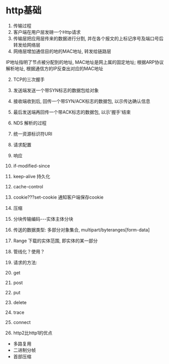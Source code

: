 # http基础

1. 传输过程
  1. 客户端在用户层发磅一个Http请求
  2. 传输层把应用层传来的数据进行分割, 并在各个报文的上标记序号及端口号后转发给网络层
  3. 网络层增加通信目的地的MAC地址, 转发给链路层

IP地址指明了节点被分配到的地址, MAC地址是网上属的固定地址; 根据ARP协议解析地址, 根据通信方的IP反查出对应的MAC地址

2. TCP的三次握手
  1. 发送端发送一个带SYN标志的数据包给对象
  2. 接收端收到后, 回传一个带SYN/ACK标志的数据包, 以示传达确认信息
  3. 最后发送端再回传一个带ACK标志的数据包, 以示'握手'结束

3. NDS 解析的过程
4. 统一资源标识符URI

5. 请求配置



6. 响应
  1. if-modified-since
  2. keep-alive 持久化
  3. cache-control
  4. cookie???set-cookie 通知客户端保存cookie
  5. 压缩
  6. 分块传输编码---实体主体分块
  7. 传送的数据类型: 多部分对象集合, multipart/byteranges[form-data]
  8. Range 下载的实体范围, 即实体的某一部分
  3. 管线化？使用？


7. 请求的方法:
  1. get
  2. post
  3. put
  4. delete
  5. trace
  6. connect

8. http2比http1的优点
  + 多路复用
  + 二进制分帧
  + 首部压缩
